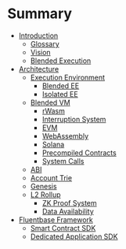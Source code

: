 # Summary

- [Introduction](introduction/index.md)
  - [Glossary](introduction/glossary.md)
  - [Vision](introduction/vision.md)
  - [Blended Execution](introduction/blended-execution.md)
- [Architecture](architecture/index.md)
  - [Execution Environment](architecture/execution-environment/index.md)
    - [Blended EE](architecture/execution-environment/blended-ee.md)
    - [Isolated EE](architecture/execution-environment/isolated-ee.md)
  - [Blended VM](architecture/blended-vm/index.md)
    - [rWasm](architecture/blended-vm/rwasm.md)
    - [Interruption System](architecture/blended-vm/interruption-system.md)
    - [EVM](architecture/blended-vm/evm.md)
    - [WebAssembly](architecture/blended-vm/wasm.md)
    - [Solana](architecture/blended-vm/solana.md)
    - [Precompiled Contracts](architecture/blended-vm/precompiled-contracts.md)
    - [System Calls](architecture/blended-vm/system-calls.md)
  - [ABI](architecture/abi-format.md)
  - [Account Trie](architecture/account-trie.md)
  - [Genesis](architecture/genesis.md)
  - [L2 Rollup]()
    - [ZK Proof System]()
    - [Data Availability]()
- [Fluentbase Framework](fluentbase/index.md)
  - [Smart Contract SDK]()
  - [Dedicated Application SDK]()